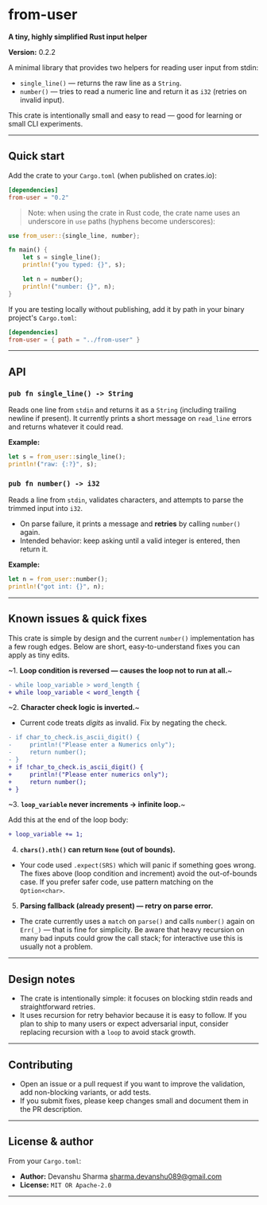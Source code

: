 # from-user

**A tiny, highly simplified Rust input helper**

**Version:** 0.2.2

A minimal library that provides two helpers for reading user input from stdin:
- `single_line()` — returns the raw line as a `String`.
- `number()` — tries to read a numeric line and return it as `i32` (retries on invalid input).

This crate is intentionally small and easy to read — good for learning or small CLI experiments.

---

## Quick start

Add the crate to your `Cargo.toml` (when published on crates.io):

```toml
[dependencies]
from-user = "0.2"
```

> Note: when using the crate in Rust code, the crate name uses an underscore in `use` paths (hyphens become underscores):

```rust
use from_user::{single_line, number};

fn main() {
    let s = single_line();
    println!("you typed: {}", s);

    let n = number();
    println!("number: {}", n);
}
```

If you are testing locally without publishing, add it by path in your binary project's `Cargo.toml`:

```toml
[dependencies]
from-user = { path = "../from-user" }
```

---

## API

### `pub fn single_line() -> String`
Reads one line from `stdin` and returns it as a `String` (including trailing newline if present). It currently prints a short message on `read_line` errors and returns whatever it could read.

**Example:**

```rust
let s = from_user::single_line();
println!("raw: {:?}", s);
```


### `pub fn number() -> i32`
Reads a line from `stdin`, validates characters, and attempts to parse the trimmed input into `i32`.
- On parse failure, it prints a message and **retries** by calling `number()` again.
- Intended behavior: keep asking until a valid integer is entered, then return it.

**Example:**

```rust
let n = from_user::number();
println!("got int: {}", n);
```


---

## Known issues & quick fixes

This crate is simple by design and the current `number()` implementation has a few rough edges. Below are short, easy-to-understand fixes you can apply as tiny edits.

~1. **Loop condition is reversed — causes the loop not to run at all.**~

```diff
- while loop_variable > word_length {
+ while loop_variable < word_length {
```

~2. **Character check logic is inverted.**~
- Current code treats *digits* as invalid. Fix by negating the check.

```diff
- if char_to_check.is_ascii_digit() {
-     println!("Please enter a Numerics only");
-     return number();
- }
+ if !char_to_check.is_ascii_digit() {
+     println!("Please enter numerics only");
+     return number();
+ }
```

~3. **`loop_variable` never increments → infinite loop.**~

Add this at the end of the loop body:

```diff
+ loop_variable += 1;
```

4. **`chars().nth()` can return `None` (out of bounds).**
- Your code used `.expect(SRS)` which will panic if something goes wrong. The fixes above (loop condition and increment) avoid the out-of-bounds case. If you prefer safer code, use pattern matching on the `Option<char>`.

5. **Parsing fallback (already present) — retry on parse error.**
- The crate currently uses a `match` on `parse()` and calls `number()` again on `Err(_)` — that is fine for simplicity. Be aware that heavy recursion on many bad inputs could grow the call stack; for interactive use this is usually not a problem.


---

## Design notes

- The crate is intentionally simple: it focuses on blocking stdin reads and straightforward retries.
- It uses recursion for retry behavior because it is easy to follow. If you plan to ship to many users or expect adversarial input, consider replacing recursion with a `loop` to avoid stack growth.

---

## Contributing

- Open an issue or a pull request if you want to improve the validation, add non-blocking variants, or add tests.
- If you submit fixes, please keep changes small and document them in the PR description.

---

## License & author

From your `Cargo.toml`:
- **Author:** Devanshu Sharma <sharma.devanshu089@gmail.com>
- **License:** `MIT OR Apache-2.0`

---
